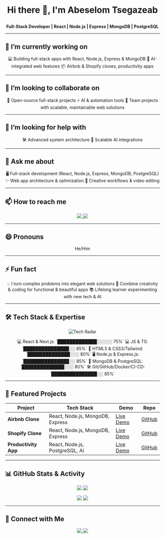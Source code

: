 # <p align="center">Hi there 👋, I'm Abeselom Tsegazeab</p>  
<p align="center"><strong>Full-Stack Developer | React | Node.js | Express | MongoDB | PostgreSQL</strong></p>

---

## 🔭 I’m currently working on
<p align="center">
💻 Building full-stack apps with React, Node.js, Express & MongoDB  
🤖 AI-integrated web features  
📦 Airbnb & Shopify clones, productivity apps
</p>

---

## 👯 I’m looking to collaborate on
<p align="center">
🌟 Open-source full-stack projects  
⚡ AI & automation tools  
🤝 Team projects with scalable, maintainable web solutions
</p>

---

## 🤔 I’m looking for help with
<p align="center">
🛠 Advanced system architecture  
🚀 Scalable AI integrations
</p>

---

## 💬 Ask me about
<p align="center">
🖥 Full-stack development (React, Node.js, Express, MongoDB, PostgreSQL)  
✨ Web app architecture & optimization  
🎨 Creative workflows & video editing
</p>

---

## 📫 How to reach me
<p align="center">
<a href="https://www.linkedin.com/in/abeselom-tsegazeab">
<img src="https://img.shields.io/badge/LinkedIn-0077B5?style=for-the-badge&logo=linkedin&logoColor=white" />
</a>
<a href="mailto:abeselom@example.com">
<img src="https://img.shields.io/badge/Email-D14836?style=for-the-badge&logo=gmail&logoColor=white" />
</a>
</p>

---

## 😄 Pronouns
<p align="center">He/Him</p>

---

## ⚡ Fun fact
<p align="center">
💡 I turn complex problems into elegant web solutions  
🎨 Combine creativity & coding for functional & beautiful apps  
📚 Lifelong learner experimenting with new tech & AI
</p>

---

## 🛠 Tech Stack & Expertise

<p align="center">
<img src="https://skillicons.dev/icons?i=react,ts,nodejs,express,mongodb,postgres,docker,git,figma" alt="Tech Radar" />
</p>

<p align="center">
💻 React & Next.js: `█████████████░░░░░ 75%`  
💻 JS & TS: `███████████████░░ 85%`  
🎨 HTML5 & CSS3/Tailwind: `██████████████░░░ 80%`  
🖥 Node.js & Express.js: `███████████████░░ 85%`  
💾 MongoDB & PostgreSQL: `██████████████░░░ 80%`  
🛠 Git/GitHub/Docker/CI-CD: `███████████████░░ 85%`
</p>

---

## 🌟 Featured Projects

| Project | Tech Stack | Demo | Repo |
|---------|-----------|------|------|
| **Airbnb Clone** | React, Node.js, MongoDB, Express | [Live Demo](https://your-demo-link.com) | [GitHub](https://github.com/YOUR_GITHUB_USERNAME/airbnb-clone) |
| **Shopify Clone** | React, Node.js, MongoDB, Express | [Live Demo](https://your-demo-link.com) | [GitHub](https://github.com/YOUR_GITHUB_USERNAME/shopify-clone) |
| **Productivity App** | React, Node.js, PostgreSQL, AI | [Live Demo](https://your-demo-link.com) | [GitHub](https://github.com/YOUR_GITHUB_USERNAME/productivity-app) |

---

## 📊 GitHub Stats & Activity

<p align="center">
<img src="https://github-readme-stats.vercel.app/api?username=YOUR_GITHUB_USERNAME&show_icons=true&count_private=true&theme=radical" />
<img src="https://github-readme-stats.vercel.app/api/top-langs/?username=YOUR_GITHUB_USERNAME&layout=compact&theme=radical" />
</p>

<p align="center">
<img src="https://github-readme-streak-stats.herokuapp.com/?user=YOUR_GITHUB_USERNAME&theme=radical" />
<img src="https://activity-graph.herokuapp.com/graph?username=YOUR_GITHUB_USERNAME&theme=react-dark&area=true" />
</p>

---

## 🔗 Connect with Me
<p align="center">
<a href="https://www.linkedin.com/in/abeselom-tsegazeab">
<img src="https://img.shields.io/badge/LinkedIn-0077B5?style=for-the-badge&logo=linkedin&logoColor=white" />
</a>
<a href="mailto:abeselom@example.com">
<img src="https://img.shields.io/badge/Email-D14836?style=for-the-badge&logo=gmail&logoColor=white" />
</a>
</p>
